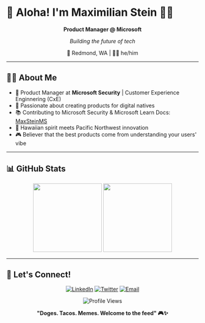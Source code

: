 # 🌺 Aloha! I'm Maximilian Stein 🤙🏽

<div align="center">
  
**Product Manager @ Microsoft**


*Building the future of tech*

📍 Redmond, WA | 👨‍💻 he/him

</div>

---

## 🤙🏽 About Me

- 💼 Product Manager at **Microsoft Security** | Customer Experience Enginnering (CxE)
- 🎯 Passionate about creating products for digital natives  
- 📚 Contributing to Microsoft Security & Microsoft Learn Docs: [MaxSteinMS](https://github.com/MaxSteinMS)
- 🌊 Hawaiian spirit meets Pacific Northwest innovation
- 🎮 Believer that the best products come from understanding your users' vibe

---

## 📊 GitHub Stats

<div align="center">
  <img height="180em" src="https://github-readme-stats.vercel.app/api?username=manaiakalani&show_icons=true&theme=tokyonight&include_all_commits=true&count_private=true&hide_border=true&bg_color=0d1117&title_color=58a6ff&text_color=c9d1d9&icon_color=58a6ff"/>
  <img height="180em" src="https://github-readme-stats.vercel.app/api/top-langs/?username=manaiakalani&layout=compact&langs_count=8&theme=tokyonight&hide_border=true&bg_color=0d1117&title_color=58a6ff&text_color=c9d1d9"/>
</div>

---

## 🤝 Let's Connect!

<div align="center">
  
[![LinkedIn](https://img.shields.io/badge/LinkedIn-%230077B5.svg?style=for-the-badge&logo=linkedin&logoColor=white)](https://linkedin.com/in/your-linkedin)
[![Twitter](https://img.shields.io/badge/Twitter-%231DA1F2.svg?style=for-the-badge&logo=Twitter&logoColor=white)](https://twitter.com/your-twitter)
[![Email](https://img.shields.io/badge/Email-D14836?style=for-the-badge&logo=gmail&logoColor=white)](mailto:your-email@microsoft.com)

<img src="https://komarev.com/ghpvc/?username=manaiakalani&color=blueviolet&style=for-the-badge" alt="Profile Views" />
  
**"Doges. Tacos. Memes. Welcome to the feed" 🎮✨**

</div>

